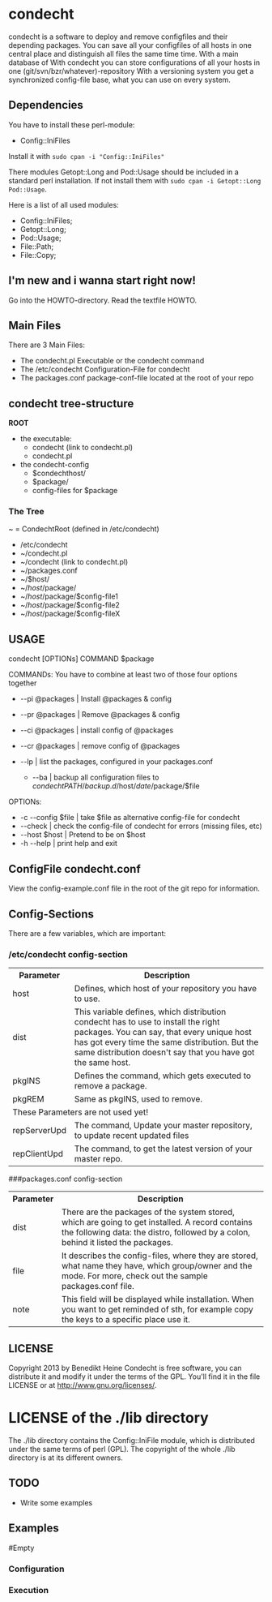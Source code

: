 condecht
========

condecht is a software to deploy and remove configfiles and their depending packages. You can save all your configfiles of all hosts in one central place and distinguish all files the same time time. With a main database of 
With condecht you can store configurations of all your hosts in one (git/svn/bzr/whatever)-repository 
With a versioning system you get a synchronized config-file base, what you can use on every system.

Dependencies
------------

You have to install these perl-module:
* Config::IniFiles

Install it with `sudo cpan -i "Config::IniFiles"`

There modules Getopt::Long and Pod::Usage should be included in a standard perl installation. If not install them with `sudo cpan -i Getopt::Long Pod::Usage`.

Here is a list of all used modules:
* Config::IniFiles;
* Getopt::Long;
* Pod::Usage;
* File::Path;
* File::Copy;

I'm new and i wanna start right now!
------------------------------------

Go into the HOWTO-directory. Read the textfile HOWTO.

Main Files
----------
There are 3 Main Files:
* The condecht.pl Executable or the condecht command
* The /etc/condecht Configuration-File for condecht
* The packages.conf package-conf-file located at the root of your repo

condecht tree-structure
-----------------------
**ROOT**
* the executable:
  * condecht (link to condecht.pl)
  * condecht.pl
* the condecht-config
  * $condechthost/
   * $package/
    * config-files for $package

### The Tree
~ = CondechtRoot (defined in /etc/condecht)

* /etc/condecht
* ~/condecht.pl
* ~/condecht (link to condecht.pl)
* ~/packages.conf
* ~/$host/
* ~/$host/$package/
* ~/$host/$package/$config-file1
* ~/$host/$package/$config-file2
* ~/$host/$package/$config-fileX

USAGE
-----
condecht [OPTIONs] COMMAND $package

COMMANDs:
You have to combine at least two of those four options together
  * --pi @packages | Install @packages & config
  * --pr @packages | Remove @packages & config
  * --ci @packages | install config of @packages
  * --cr @packages | remove config of @packages

  * --lp | list the packages, configured in your packages.conf
	* --ba | backup all configuration files to $condechtPATH/backup.d/$host/$date/$package/$file

OPTIONs:
  * -c --config $file | take $file as alternative config-file for condecht
  *    --check        | check the config-file of condecht for errors (missing files, etc)
  *    --host $host   | Pretend to be on $host
  * -h --help         | print help and exit

ConfigFile condecht.conf
----------------------------
View the config-example.conf file in the root of the git repo for information.

Config-Sections
---------------
There are a few variables, which are important:

### /etc/condecht config-section
<table>
<tr>
	<th>Parameter</th>
	<th>Description</th>
</tr>
<tr>
	<td>host</td>
	<td>Defines, which host of your repository you have to use.</td>
</tr>
<tr>
	<td>dist</td>
	<td>This variable defines, which distribution condecht has to use to install the right packages. You can say, that every unique host has got every time the same distribution. But the same distribution doesn't say that you have got the same host.</td>
</tr>
<tr>
	<td>pkgINS</td>
	<td>Defines the command, which gets executed to remove a package.</td>
</tr>
<tr>
	<td>pkgREM</td>
	<td>Same as pkgINS, used to remove.</td>
</tr>
<tr>
	<td colspan=2>These Parameters are not used yet!</td>
</tr>
<tr>
	<td>repServerUpd</td>
	<td>The command, Update your master repository, to update recent updated files</td>
</tr>
<tr>
	<td>repClientUpd</td>
	<td>The command, to get the latest version of your master repo.</td>
</tr>
</table>

###packages.conf config-section
<table>
<tr>
	<th>Parameter</th>
	<th>Description</th>
</tr>
<tr>
	<td>dist</td>
	<td>There are the packages of the system stored, which are going to get installed. A record contains the following data: the distro, followed by a colon, behind it listed the packages.</td>
</tr>
<tr>
	<td>file</td>
	<td>It describes the config-files, where they are stored, what name they have, which group/owner and the mode. For more, check out the sample packages.conf file.</td>
</tr>
<tr>
	<td>note</td>
	<td>This field will be displayed while installation. When you want to get reminded of sth, for example copy the keys to a specific place use it.</td>
</tr>
</table>

LICENSE
-------
Copyright 2013 by Benedikt Heine
Condecht is free software, you can distribute it and modify it under the terms of the GPL. You'll find it in the file LICENSE or at http://www.gnu.org/licenses/.

# LICENSE of the ./lib directory
The ./lib directory contains the Config::IniFile module, which is distributed under the same terms of perl (GPL). The copyright of the whole ./lib directory is at its different owners.

TODO
----
* Write some examples

Examples
--------

\#Empty
### Configuration
### Execution
